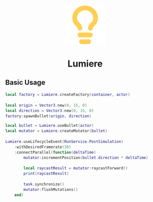 <div align="center">
	<img src="assets/lumiere-icon.svg" width="128" alt="Logo"/>
	<h1>Lumiere</h1>
</div>

## Basic Usage

```lua
local factory = Lumiere.createFactory(container, actor)

local origin = Vector3.new(0, 15, 0)
local direction = Vector3.new(0, 15, 0)
factory:spawnBullet(origin, direction)
```

```lua
local bullet = Lumiere.useBullet(actor)
local mutator = Lumiere.createMutator(bullet)

Lumiere.useLifecycleEvent(RunService.PostSimulation)
    :withDesiredFramerate(30)
    :connectParallel(function(deltaTime)
        mutator:incrementPosition(bullet.direction * deltaTime)

        local raycastResult = mutator:raycastForward()
        print(raycastResult)

        task.synchronize()
        mutator:flushMutations()
    end)
```
